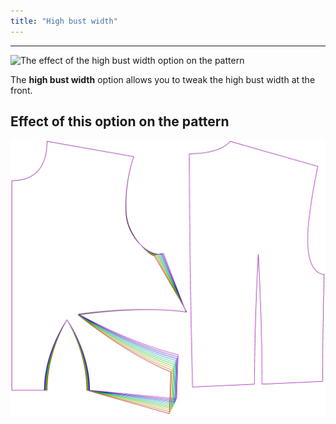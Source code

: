 ```yaml
---
title: "High bust width"
---
```


---

![The effect of the high bust width option on the pattern](sample.png)

The **high bust width** option allows you to tweak the high bust width at the front.

## Effect of this option on the pattern

![This image shows the effect of this option by superimposing several variants that have a different value for this option](bella_highbustwidth_sample.svg "Effect of this option on the pattern")
